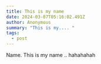 ```yaml
---
title: This is my name
date: 2024-03-07T05:16:02.491Z
author: Anonymous
summary: "This is my.... "
tags:
  - post
---
```

Name. This is my name .. hahahahah
